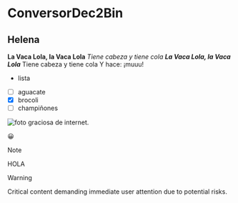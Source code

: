 # ConversorDec2Bin
## Helena

**La Vaca Lola, la Vaca Lola**
_Tiene cabeza y tiene cola_
***La Vaca Lola, la Vaca Lola***
Tiene cabeza y tiene cola
Y hace: ¡muuu!

- lista
- [ ] aguacate
- [x] brocoli
- [ ] champiñones

![foto graciosa de internet.](https://myoctocat.com/assets/images/base-octocat.svg)

:grinning:

>[!NOTE]
>HOLA

> [!WARNING]
> Critical content demanding immediate user attention due to potential risks.

<!-- This content will not appear in the rendered Markdown -->

